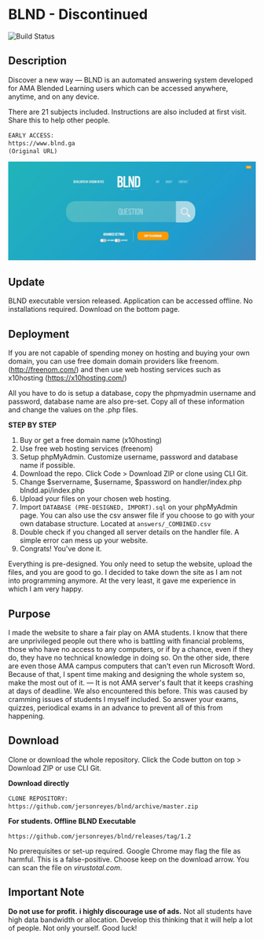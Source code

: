 

BLND - Discontinued
=====
![Build Status](https://secure.travis-ci.org/gabordemooij/stamp.png)

## Description

Discover a new way — BLND is an automated answering system developed for AMA Blended Learning users which can be accessed anywhere, anytime, and on any device.

 There are 21 subjects included. Instructions are also included at first visit. Share this to help other people.


    EARLY ACCESS:
    https://www.blnd.ga 
    (Original URL)

<img src="media/cover.jpg">

## Update

BLND executable version released. Application can be accessed offline.
No installations required. Download on the bottom page.

## Deployment
If you are not capable of spending money on hosting and buying your own domain, you can use free domain domain providers like freenom. (http://freenom.com/) and then use web hosting services such as x10hosting (https://x10hosting.com/)

All you have to do is setup a database, copy the phpmyadmin username and password, database name are also pre-set. Copy all of these information and change the values on the .php files.

**STEP BY STEP**

 1. Buy or get a free domain name (x10hosting)
 2. Use free web hosting services (freenom)
 3. Setup phpMyAdmin. Customize username, password and database name if possible. 
 4. Download the repo. Click Code > Download ZIP or clone using CLI Git.
4. Change $servername, $username, $password on handler/index.php blndd.api/index.php
5. Upload your files on your chosen web hosting.
6. Import `DATABASE (PRE-DESIGNED, IMPORT).sql` on your phpMyAdmin page.  You can also use the csv answer file if you choose to go with your own  database structure. Located at `answers/_COMBINED.csv`
7. Double check if you changed all server details on the handler file. A simple error can mess up your website.
8. Congrats! You've done it.

Everything is pre-designed. You only need to setup the website, upload the files, and you are good to go. I decided to take down the site as I am not into programming anymore. At the very least, it gave me experience in which I am very happy.

## Purpose
I made the website to share a fair play on AMA students. I know that there are unprivileged people out there who is battling with financial problems, those who have no access to any computers, or if by a chance, even if they do, they have no technical knowledge in doing so. On the other side, there are even those AMA campus computers that can't even run Microsoft Word. Because of that, I spent time making and designing the whole system so, make the most out of it. — It is not AMA server's fault that it keeps crashing at days of deadline. We also encountered this before. This was caused by cramming issues of students I myself included. So answer your exams, quizzes, periodical exams in an advance to prevent all of this from happening. 

## Download
Clone or download the whole repository. Click the Code button on top > Download ZIP or use CLI Git.

**Download directly**
	
	CLONE REPOSITORY:
    https://github.com/jersonreyes/blnd/archive/master.zip



**For students. Offline BLND Executable**
	
    https://github.com/jersonreyes/blnd/releases/tag/1.2

No prerequisites or set-up required. Google Chrome may flag the file as harmful. This is a false-positive. Choose keep on the download arrow. You can scan the file on *virustotal.com*.


## Important Note
 **Do not use for profit.** **i highly discourage use of ads.** Not all
 students have high data bandwidth or allocation. Develop this thinking that it will help a lot of people. Not only yourself. Good luck!
